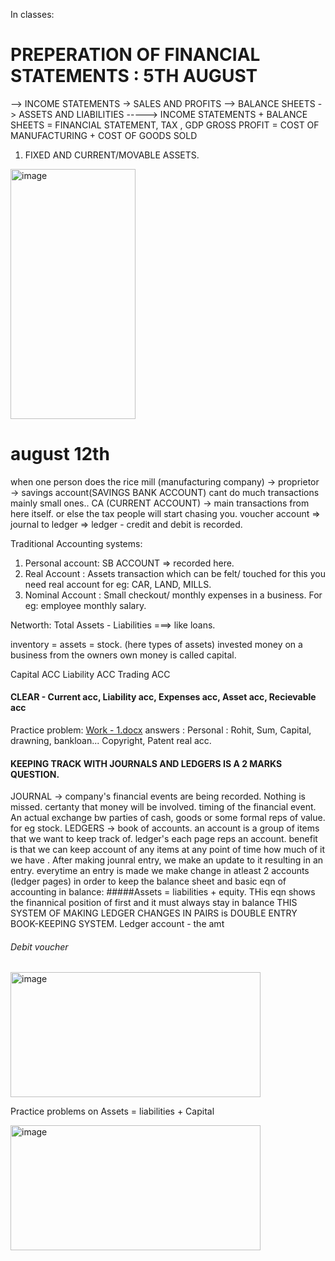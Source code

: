 In classes:
# PREPERATION OF FINANCIAL STATEMENTS : 5TH AUGUST
--> INCOME STATEMENTS -> SALES AND PROFITS 
--> BALANCE SHEETS -> ASSETS AND LIABILITIES -----> INCOME STATEMENTS + BALANCE SHEETS = FINANCIAL STATEMENT, TAX , GDP
GROSS PROFIT = COST OF MANUFACTURING + COST OF GOODS SOLD 
1.  FIXED AND CURRENT/MOVABLE ASSETS.
<img width="200" height="400" alt="image" src="https://github.com/user-attachments/assets/cde13fd5-0591-47ae-b172-387ee36a1391" />

# august 12th 
  when one person does the rice mill (manufacturing company) -> proprietor -> savings account(SAVINGS BANK ACCOUNT) cant do much transactions mainly small ones..
    CA (CURRENT ACCOUNT) -> main transactions from here itself. or else the tax people will start chasing you. 
    voucher account => 
    journal to ledger    =>
    ledger - credit and debit is recorded. 

  Traditional Accounting systems:
  1. Personal account: SB ACCOUNT => recorded here.
  3. Real Account    : Assets transaction which can be felt/ touched for this you need real account for eg: CAR, LAND, MILLS. 
  4. Nominal Account : Small checkout/ monthly expenses in a business. For eg: employee monthly salary.

Networth: Total Assets - Liabilities ===> like loans. 

inventory = assets = stock. (here types of assets)
invested money on a business from the owners own money is called capital. 

Capital ACC
Liability ACC
Trading ACC 

#### CLEAR - Current acc, Liability acc, Expenses acc, Asset acc, Recievable acc

Practice problem: [Work - 1.docx](https://github.com/user-attachments/files/21851984/Work.-.1.docx)
answers : Personal : Rohit, Sum, Capital, drawning, bankloan... Copyright, Patent real acc. 

#### KEEPING TRACK WITH JOURNALS AND LEDGERS IS A 2 MARKS QUESTION. 
JOURNAL -> company's financial events are being recorded. Nothing is missed. certanty that money will be involved. timing of the financial event. An actual exchange bw parties of cash, goods or some formal reps of value. for eg stock. 
LEDGERS -> book of accounts. an account is a group of items that we want to keep track of. ledger's each page reps an account. benefit is that we can keep account of any items at any point of time how much of it we have . After making jounral entry, we make an update to it resulting in an entry. everytime an entry is made we make change in atleast 2 accounts (ledger pages) in order to keep the balance sheet and basic eqn of accounting in balance: 
#####Assets = liabilities + equity. 
THis eqn shows the finannical position of first and it must always stay in balance 
THIS SYSTEM OF MAKING LEDGER CHANGES IN PAIRS is DOUBLE ENTRY BOOK-KEEPING SYSTEM. 
Ledger account - the amt 
###### Debit voucher 
<img width="400" height="200" alt="image" src="https://github.com/user-attachments/assets/98e610ba-ab68-4abc-8d8e-b6abd6a85725" />

Practice problems on Assets = liabilities + Capital 

<img width="400" height="200" alt="image" src="https://github.com/user-attachments/assets/02f7f5a9-cc28-4315-9435-fb08dd41ff29" />
